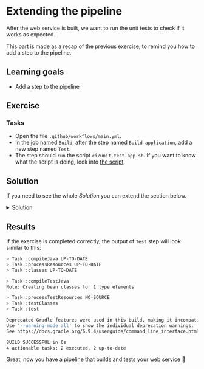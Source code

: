 # Extending the pipeline

After the web service is built, we want to run the unit tests to check if it works as expected.

This part is made as a recap of the previous exercise, to remind you how to add a step to the pipeline.

## Learning goals

- Add a step to the pipeline

## Exercise

### Tasks

- Open the file `.github/workflows/main.yml`.
- In the job named `Build`, after the step named `Build application`, add a new step named `Test`.
- The step should `run` the script `ci/unit-test-app.sh`. If you want to know what the script is doing,
  look into [the script](../ci/unit-test-app.sh).

## Solution

If you need to see the whole _*Solution*_ you can extend the section below.

<details>
    <summary> Solution </summary>
  
```YAML
name: Main workflow
on: push
jobs:
  Build:
    runs-on: ubuntu-latest
    container: gradle:6-jdk11
    steps:
      - name: Clone down repository
        uses: actions/checkout@v4       
      - name: Build application
        run: ci/build-app.sh
      - name: Test
        run: ci/unit-test-app.sh
```

</details>

## Results

If the exercise is completed correctly, the output of `Test` step will look similar to this:

``` bash
> Task :compileJava UP-TO-DATE
> Task :processResources UP-TO-DATE
> Task :classes UP-TO-DATE

> Task :compileTestJava
Note: Creating bean classes for 1 type elements

> Task :processTestResources NO-SOURCE
> Task :testClasses
> Task :test

Deprecated Gradle features were used in this build, making it incompatible with Gradle 7.0.
Use '--warning-mode all' to show the individual deprecation warnings.
See https://docs.gradle.org/6.9.4/userguide/command_line_interface.html#sec:command_line_warnings

BUILD SUCCESSFUL in 6s
4 actionable tasks: 2 executed, 2 up-to-date
```

Great, now you have a pipeline that builds and tests your web service :tada:
